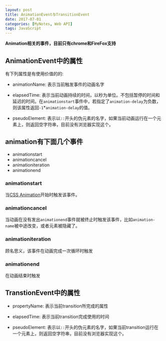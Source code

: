 ```yaml
---
layout: post
title: AnimationEvent与TransitionEvent
date: 2017-07-01
categories: [MyNotes, Web API]
tags: JavaScript
---
```


**Animation相关的事件，目前只有chrome和FireFox支持**

## AnimationEvent中的属性
有下列属性是有使用价值的的:

- animationName: 
 表示当前触发事件的动画名字

- elapsedTime:
 表示当前动画持续的时间，以秒为单位。不包括暂停的时间和延迟的时间。在``animationstart``事件中，若指定了``animation-delay``为负数，则该属性返回``-1``*``animation-delay``的值。

- pseudoElement: 
 表示以``::``开头的伪元素的名字，如果当前动画运行在一个元素上，则返回空字符串，目前没有浏览器实现这个。

## animation有下面几个事件
- animationstart
- animationcancel
- animationiteration
- animationend

### animationstart
当[CSS Animation](https://developer.mozilla.org/en-US/docs/Web/CSS/CSS_Animations)开始时触发该事件。

### animationcancel
当动画在没有发出``animationend``事件就被终止时触发该事件，比如``animation-name``被中途改变，或者元素被隐藏了。

### animationiteration
顾名思义，该事件在动画完成一次循环时触发

### animationend
在动画结束时触发

## TranstionEvent中的属性
- propertyName: 
 表示当前transition所完成的属性

- elapsedTime:
 表示当前transition完成使用的时间
 
- pseudoElement:
  表示以``::``开头的伪元素的名字，如果当前transition运行在一个元素上，则返回空字符串，目前没有浏览器实现这个。